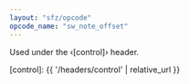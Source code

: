 ```yaml
---
layout: "sfz/opcode"
opcode_name: "sw_note_offset"
---
```

Used under the ‹[control]› header.


[control]: {{ '/headers/control' | relative_url }}
